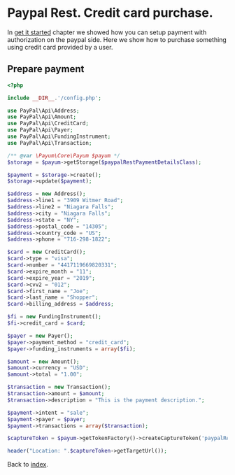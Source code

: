 # Paypal Rest. Credit card purchase.

In [get it started](get-it-started.md) chapter we showed how you can setup payment with authorization on the paypal side.
Here we show how to purchase something using credit card provided by a user.

## Prepare payment

```php
<?php

include __DIR__.'/config.php';

use PayPal\Api\Address;
use PayPal\Api\Amount;
use PayPal\Api\CreditCard;
use PayPal\Api\Payer;
use PayPal\Api\FundingInstrument;
use PayPal\Api\Transaction;

/** @var \Payum\Core\Payum $payum */
$storage = $payum->getStorage($paypalRestPaymentDetailsClass);

$payment = $storage->create();
$storage->update($payment);

$address = new Address();
$address->line1 = "3909 Witmer Road";
$address->line2 = "Niagara Falls";
$address->city = "Niagara Falls";
$address->state = "NY";
$address->postal_code = "14305";
$address->country_code = "US";
$address->phone = "716-298-1822";

$card = new CreditCard();
$card->type = "visa";
$card->number = "4417119669820331";
$card->expire_month = "11";
$card->expire_year = "2019";
$card->cvv2 = "012";
$card->first_name = "Joe";
$card->last_name = "Shopper";
$card->billing_address = $address;

$fi = new FundingInstrument();
$fi->credit_card = $card;

$payer = new Payer();
$payer->payment_method = "credit_card";
$payer->funding_instruments = array($fi);

$amount = new Amount();
$amount->currency = "USD";
$amount->total = "1.00";

$transaction = new Transaction();
$transaction->amount = $amount;
$transaction->description = "This is the payment description.";

$payment->intent = "sale";
$payment->payer = $payer;
$payment->transactions = array($transaction);

$captureToken = $payum->getTokenFactory()->createCaptureToken('paypalRest', $payment, 'create_recurring_payment.php');

header("Location: ".$captureToken->getTargetUrl());
```

Back to [index](../../index.md).